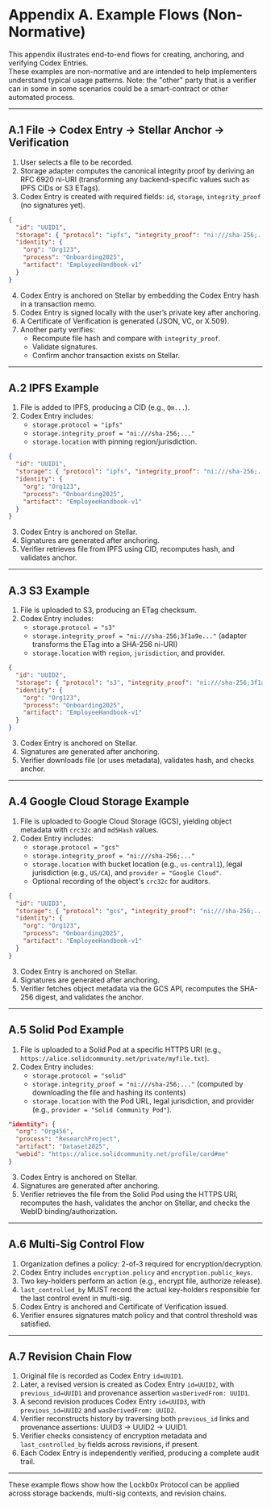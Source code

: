 # Appendix A. Example Flows (Non-Normative)

This appendix illustrates end-to-end flows for creating, anchoring, and verifying Codex Entries.  
These examples are non-normative and are intended to help implementers understand typical usage patterns.
Note: the "other" party that is a verifier can in some in some scenarios could be a smart-contract or other automated  process. 

---

## A.1 File → Codex Entry → Stellar Anchor → Verification

1. User selects a file to be recorded.  
2. Storage adapter computes the canonical integrity proof by deriving an RFC 6920 ni-URI (transforming any backend-specific values such as IPFS CIDs or S3 ETags).  
3. Codex Entry is created with required fields: `id`, `storage`, `integrity_proof` (no signatures yet).  

```json
{
  "id": "UUID1",
  "storage": { "protocol": "ipfs", "integrity_proof": "ni:///sha-256;..." },
  "identity": {
    "org": "Org123",
    "process": "Onboarding2025",
    "artifact": "EmployeeHandbook-v1"
  }
}
```

4. Codex Entry is anchored on Stellar by embedding the Codex Entry hash in a transaction memo.  
5. Codex Entry is signed locally with the user’s private key after anchoring.  
6. A Certificate of Verification is generated (JSON, VC, or X.509).  
7. Another party verifies:
   - Recompute file hash and compare with `integrity_proof`.  
   - Validate signatures.  
   - Confirm anchor transaction exists on Stellar.  

---

## A.2 IPFS Example

1. File is added to IPFS, producing a CID (e.g., `Qm...`).  
2. Codex Entry includes:
   - `storage.protocol = "ipfs"`  
   - `storage.integrity_proof = "ni:///sha-256;..."`  
   - `storage.location` with pinning region/jurisdiction.  

```json
{
  "id": "UUID1",
  "storage": { "protocol": "ipfs", "integrity_proof": "ni:///sha-256;..." },
  "identity": {
    "org": "Org123",
    "process": "Onboarding2025",
    "artifact": "EmployeeHandbook-v1"
  }
}
```

3. Codex Entry is anchored on Stellar.  
4. Signatures are generated after anchoring.  
5. Verifier retrieves file from IPFS using CID, recomputes hash, and validates anchor.  

---

## A.3 S3 Example

1. File is uploaded to S3, producing an ETag checksum.  
2. Codex Entry includes:
   - `storage.protocol = "s3"`  
   - `storage.integrity_proof = "ni:///sha-256;3f1a9e..."` (adapter transforms the ETag into a SHA-256 ni-URI)  
   - `storage.location` with `region`, `jurisdiction`, and provider.  

```json
{
  "id": "UUID2",
  "storage": { "protocol": "s3", "integrity_proof": "ni:///sha-256;3f1a9e..." },
  "identity": {
    "org": "Org123",
    "process": "Onboarding2025",
    "artifact": "EmployeeHandbook-v1"
  }
}
```

3. Codex Entry is anchored on Stellar.  
4. Signatures are generated after anchoring.  
5. Verifier downloads file (or uses metadata), validates hash, and checks anchor.  

---

## A.4 Google Cloud Storage Example

1. File is uploaded to Google Cloud Storage (GCS), yielding object metadata with `crc32c` and `md5Hash` values.  
2. Codex Entry includes:
   - `storage.protocol = "gcs"`  
   - `storage.integrity_proof = "ni:///sha-256;..."`  
   - `storage.location` with bucket location (e.g., `us-central1`), legal jurisdiction (e.g., `US/CA`), and `provider = "Google Cloud"`.  
   - Optional recording of the object's `crc32c` for auditors.  

```json
{
  "id": "UUID3",
  "storage": { "protocol": "gcs", "integrity_proof": "ni:///sha-256;..." },
  "identity": {
    "org": "Org123",
    "process": "Onboarding2025",
    "artifact": "EmployeeHandbook-v1"
  }
}
```

3. Codex Entry is anchored on Stellar.  
4. Signatures are generated after anchoring.  
5. Verifier fetches object metadata via the GCS API, recomputes the SHA-256 digest, and validates the anchor.

---

## A.5 Solid Pod Example

1. File is uploaded to a Solid Pod at a specific HTTPS URI (e.g., `https://alice.solidcommunity.net/private/myfile.txt`).  
2. Codex Entry includes:
   - `storage.protocol = "solid"`  
   - `storage.integrity_proof = "ni:///sha-256;..."` (computed by downloading the file and hashing its contents)  
   - `storage.location` with the Pod URL, legal jurisdiction, and provider (e.g., `provider = "Solid Community Pod"`).  

```json
"identity": {
  "org": "Org456",
  "process": "ResearchProject",
  "artifact": "Dataset2025",
  "webid": "https://alice.solidcommunity.net/profile/card#me"
}
```

3. Codex Entry is anchored on Stellar.  
4. Signatures are generated after anchoring.  
5. Verifier retrieves the file from the Solid Pod using the HTTPS URI, recomputes the hash, validates the anchor on Stellar, and checks the WebID binding/authorization.

---

## A.6 Multi-Sig Control Flow

1. Organization defines a policy: 2-of-3 required for encryption/decryption.  
2. Codex Entry includes `encryption.policy` and `encryption.public_keys`.  
3. Two key-holders perform an action (e.g., encrypt file, authorize release).  
4. `last_controlled_by` MUST record the actual key-holders responsible for the last control event in multi-sig.  
5. Codex Entry is anchored and Certificate of Verification issued.  
6. Verifier ensures signatures match policy and that control threshold was satisfied.  

---

## A.7 Revision Chain Flow

1. Original file is recorded as Codex Entry `id=UUID1`.  
2. Later, a revised version is created as Codex Entry `id=UUID2`, with `previous_id=UUID1` and provenance assertion `wasDerivedFrom: UUID1`.  
3. A second revision produces Codex Entry `id=UUID3`, with `previous_id=UUID2` and `wasDerivedFrom: UUID2`.  
4. Verifier reconstructs history by traversing both `previous_id` links and provenance assertions: UUID3 → UUID2 → UUID1.  
5. Verifier checks consistency of encryption metadata and `last_controlled_by` fields across revisions, if present.  
6. Each Codex Entry is independently verified, producing a complete audit trail.  

---

These example flows show how the Lockb0x Protocol can be applied across storage backends, multi-sig contexts, and revision chains.
